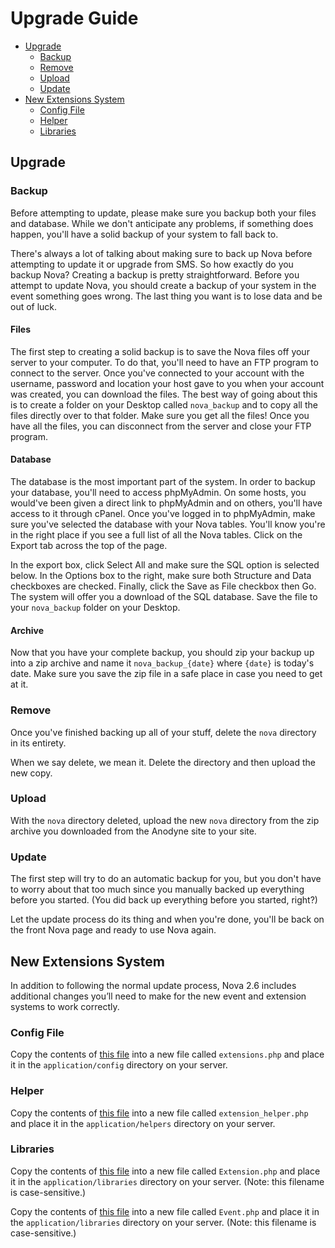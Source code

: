 # Upgrade Guide

- [Upgrade](#upgrade)
    - [Backup](#backup)
    - [Remove](#remove)
    - [Upload](#upload)
    - [Update](#update)
- [New Extensions System](#new-extensions-system)
    - [Config File](#config-file)
    - [Helper](#helper)
    - [Libraries](#libraries)

<a name="upgrade"></a>
## Upgrade

<a name="backup"></a>
### Backup

Before attempting to update, please make sure you backup both your files and database. While we don't anticipate any problems, if something does happen, you'll have a solid backup of your system to fall back to.

There's always a lot of talking about making sure to back up Nova before attempting to update it or upgrade from SMS. So how exactly do you backup Nova? Creating a backup is pretty straightforward. Before you attempt to update Nova, you should create a backup of your system in the event something goes wrong. The last thing you want is to lose data and be out of luck.

#### Files

The first step to creating a solid backup is to save the Nova files off your server to your computer. To do that, you'll need to have an FTP program to connect to the server. Once you've connected to your account with the username, password and location your host gave to you when your account was created, you can download the files. The best way of going about this is to create a folder on your Desktop called `nova_backup` and to copy all the files directly over to that folder. Make sure you get all the files! Once you have all the files, you can disconnect from the server and close your FTP program.

#### Database

The database is the most important part of the system. In order to backup your database, you'll need to access phpMyAdmin. On some hosts, you would've been given a direct link to phpMyAdmin and on others, you'll have access to it through cPanel. Once you've logged in to phpMyAdmin, make sure you've selected the database with your Nova tables. You'll know you're in the right place if you see a full list of all the Nova tables. Click on the Export tab across the top of the page.

In the export box, click Select All and make sure the SQL option is selected below. In the Options box to the right, make sure both Structure and Data checkboxes are checked. Finally, click the Save as File checkbox then Go. The system will offer you a download of the SQL database. Save the file to your `nova_backup` folder on your Desktop.

#### Archive

Now that you have your complete backup, you should zip your backup up into a zip archive and name it `nova_backup_{date}` where `{date}` is today's date. Make sure you save the zip file in a safe place in case you need to get at it.

<a name="remove"></a>
### Remove

Once you've finished backing up all of your stuff, delete the `nova` directory in its entirety.

When we say delete, we mean it. Delete the directory and then upload the new copy.

<a name="upload"></a>
### Upload

With the `nova` directory deleted, upload the new `nova` directory from the zip archive you downloaded from the Anodyne site to your site.

<a name="update"></a>
### Update

The first step will try to do an automatic backup for you, but you don't have to worry about that too much since you manually backed up everything before you started. (You did back up everything before you started, right?)

Let the update process do its thing and when you're done, you'll be back on the front Nova page and ready to use Nova again.

<a name="new-extensions-system"></a>
## New Extensions System

In addition to following the normal update process, Nova 2.6 includes additional changes you’ll need to make for the new event and extension systems to work correctly.

<a name="config-file"></a>
### Config File

Copy the contents of [this file](https://raw.githubusercontent.com/anodyne/nova/2.6/master/application/config/extensions.php) into a new file called `extensions.php` and place it in the `application/config` directory on your server.

<a name="helper"></a>
### Helper

Copy the contents of [this file](https://raw.githubusercontent.com/anodyne/nova/2.6/master/application/helpers/extension_helper.php) into a new file called `extension_helper.php` and place it in the `application/helpers` directory on your server.

<a name="libraries"></a>
### Libraries

Copy the contents of [this file](https://raw.githubusercontent.com/anodyne/nova/2.6/master/application/libraries/Extension.php) into a new file called `Extension.php` and place it in the `application/libraries` directory on your server. (Note: this filename is case-sensitive.)

Copy the contents of [this file](https://raw.githubusercontent.com/anodyne/nova/2.6/master/application/libraries/Event.php) into a new file called `Event.php` and place it in the `application/libraries` directory on your server. (Note: this filename is case-sensitive.)